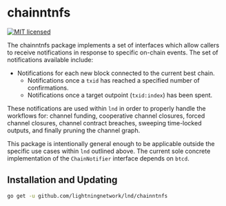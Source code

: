 # chainntnfs

[![MIT licensed](https://img.shields.io/badge/license-MIT-blue.svg)](https://github.com/lightningnetwork/lnd/blob/master/LICENSE)

The chainntnfs package implements a set of interfaces which allow callers to
receive notifications in response to specific on-chain events. The set of
notifications available include:

* Notifications for each new block connected to the current best chain.
  * Notifications once a `txid` has reached a specified number of
    confirmations.
  * Notifications once a target outpoint (`txid:index`) has been spent.

These notifications are used within `lnd` in order to properly handle the
workflows for: channel funding, cooperative channel closures, forced channel
closures, channel contract breaches, sweeping time-locked outputs, and finally
pruning the channel graph.

This package is intentionally general enough to be applicable outside the
specific use cases within `lnd` outlined above. The current sole concrete
implementation of the `ChainNotifier` interface depends on `btcd`.

## Installation and Updating

```bash
go get -u github.com/lightningnetwork/lnd/chainntnfs
```
